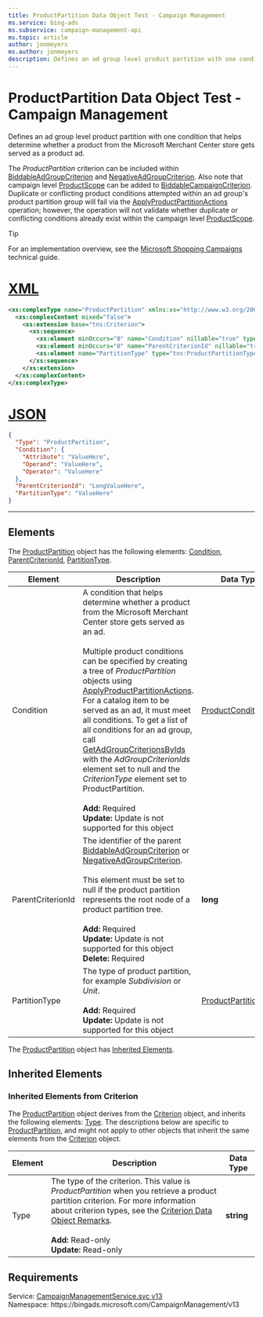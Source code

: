 ```yaml
---
title: ProductPartition Data Object Test - Campaign Management
ms.service: bing-ads
ms.subservice: campaign-management-api
ms.topic: article
author: jonmeyers
ms.author: jonmeyers
description: Defines an ad group level product partition with one condition that helps determine whether a product from the Microsoft Merchant Center store gets served as a product ad.(test)
---
```

# ProductPartition Data Object Test - Campaign Management
Defines an ad group level product partition with one condition that helps determine whether a product from the Microsoft Merchant Center store gets served as a product ad.

The *ProductPartition* criterion can be included within [BiddableAdGroupCriterion](biddableadgroupcriterion.md) and [NegativeAdGroupCriterion](negativeadgroupcriterion.md). Also note that campaign level [ProductScope](productscope.md) can be added to [BiddableCampaignCriterion](biddablecampaigncriterion.md). Duplicate or conflicting product conditions attempted within an ad group's product partition group will fail via the [ApplyProductPartitionActions](applyproductpartitionactions.md) operation; however, the operation will not validate whether duplicate or conflicting conditions already exist within the campaign level [ProductScope](productscope.md).

> [!TIP]
> For an implementation overview, see the [Microsoft Shopping Campaigns](../guides/product-ads.md) technical guide.

# [XML](#tab/xml)

```xml
<xs:complexType name="ProductPartition" xmlns:xs="http://www.w3.org/2001/XMLSchema">
  <xs:complexContent mixed="false">
    <xs:extension base="tns:Criterion">
      <xs:sequence>
        <xs:element minOccurs="0" name="Condition" nillable="true" type="tns:ProductCondition" />
        <xs:element minOccurs="0" name="ParentCriterionId" nillable="true" type="xs:long" />
        <xs:element name="PartitionType" type="tns:ProductPartitionType" />
      </xs:sequence>
    </xs:extension>
  </xs:complexContent>
</xs:complexType>
```

# [JSON](#tab/json)

```json
{
  "Type": "ProductPartition",
  "Condition": {
    "Attribute": "ValueHere",
    "Operand": "ValueHere",
    "Operator": "ValueHere"
  },
  "ParentCriterionId": "LongValueHere",
  "PartitionType": "ValueHere"
}
```

-----

## <a name="elements"></a>Elements

The [ProductPartition](productpartition.md) object has the following elements: [Condition](#condition), [ParentCriterionId](#parentcriterionid), [PartitionType](#partitiontype).

|Element|Description|Data Type|
|-----------|---------------|-------------|
|<a name="condition"></a>Condition|A condition that helps determine whether a product from the Microsoft Merchant Center store gets served as an ad.<br/><br/>Multiple product conditions can be specified by creating a tree of *ProductPartition* objects using [ApplyProductPartitionActions](applyproductpartitionactions.md). For a catalog item to be served as an ad, it must meet all conditions. To get a list of all conditions for an ad group, call [GetAdGroupCriterionsByIds](getadgroupcriterionsbyids.md) with the *AdGroupCriterionIds* element set to null and the *CriterionType* element set to ProductPartition.<br/><br/>**Add:** Required<br/>**Update:** Update is not supported for this object|[ProductCondition](productcondition.md)|
|<a name="parentcriterionid"></a>ParentCriterionId|The identifier of the parent [BiddableAdGroupCriterion](biddableadgroupcriterion.md) or [NegativeAdGroupCriterion](negativeadgroupcriterion.md).<br/><br/>This element must be set to null if the product partition represents the root node of a product partition tree.<br/><br/>**Add:** Required<br/>**Update:** Update is not supported for this object<br/>**Delete:** Required|**long**|
|<a name="partitiontype"></a>PartitionType|The type of product partition, for example *Subdivision* or *Unit*.<br/><br/>**Add:** Required<br/>**Update:** Update is not supported for this object|[ProductPartitionType](productpartitiontype.md)|

The [ProductPartition](productpartition.md) object has [Inherited Elements](#inheritedelements).

## <a name="inheritedelements"></a>Inherited Elements

### <a name="inheritedelementscriterion"></a>Inherited Elements from Criterion
The [ProductPartition](productpartition.md) object derives from the [Criterion](criterion.md) object, and inherits the following elements: [Type](#type). The descriptions below are specific to [ProductPartition](productpartition.md), and might not apply to other objects that inherit the same elements from the [Criterion](criterion.md) object.  

|Element|Description|Data Type|
|-----------|---------------|-------------|
|<a name="type"></a>Type|The type of the criterion. This value is *ProductPartition* when you retrieve a product partition criterion. For more information about criterion types, see the [Criterion Data Object Remarks](criterion.md#remarks).<br/><br/>**Add:** Read-only<br/>**Update:** Read-only|**string**|

## Requirements
Service: [CampaignManagementService.svc v13](https://campaign.api.bingads.microsoft.com/Api/Advertiser/CampaignManagement/v13/CampaignManagementService.svc)  
Namespace: https\://bingads.microsoft.com/CampaignManagement/v13  

